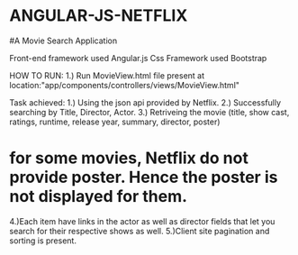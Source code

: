 # ANGULAR-JS-NETFLIX
#A Movie Search Application

Front-end framework used Angular.js
Css Framework used Bootstrap

HOW TO RUN:
1.)
Run MovieView.html file present at location:"app/components/controllers/views/MovieView.html"

Task achieved:
1.) Using the json api provided by Netflix.
2.) Successfully searching by Title, Director, Actor.
3.) Retriveing the movie (title, show cast, ratings, runtime, release year, summary, director, poster)
# for some movies, Netflix do not provide poster. Hence the poster is not displayed for them.
4.)Each item have links in the actor as well as director fields that let you search for their respective shows as well.
5.)Client site pagination and sorting is present.
